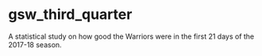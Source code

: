# gsw_third_quarter
A statistical study on how good the Warriors were in the first 21 days of the 2017-18 season.
